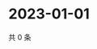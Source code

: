 # 2023-01-01

共 0 条

<!-- BEGIN WEIBO -->
<!-- 最后更新时间 Sun Jan 01 2023 01:10:54 GMT+0800 (China Standard Time) -->

<!-- END WEIBO -->
